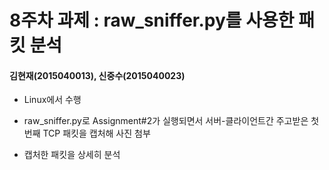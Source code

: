 8주차 과제 : raw_sniffer.py를 사용한 패킷 분석
===
#### 김현재(2015040013), 신중수(2015040023)

* Linux에서 수행

* raw_sniffer.py로 Assignment#2가 실행되면서 서버-클라이언트간 주고받은 첫 번째 TCP 패킷을 캡처해 사진 첨부

* 캡처한 패킷을 상세히 분석

